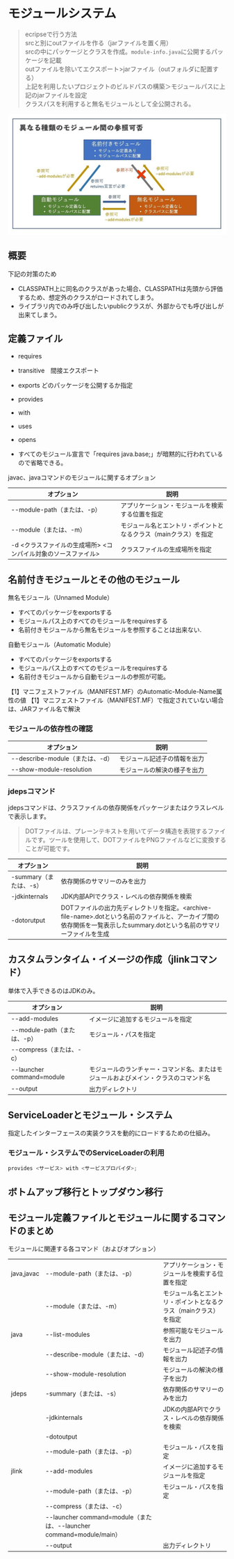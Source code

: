 # モジュールシステム

> ecripseで行う方法  
> srcと別にoutファイルを作る（jarファイルを置く用）  
> srcの中にパッケージとクラスを作成。`module-info.java`に公開するパッケージを記載  
> outファイルを除いてエクスポート>jarファイル（outフォルダに配置する）  
> 上記を利用したいプロジェクトのビルドパスの構築＞モジュールパスに上記のjarファイルを設定  
> クラスパスを利用すると無名モジュールとして全公開される。  

![モジュール](モジュール三位.png)

## 概要
下記の対策のため
- CLASSPATH上に同名のクラスがあった場合、CLASSPATHは先頭から評価するため、想定外のクラスがロードされてしまう。
- ライブラリ内でのみ呼び出したいpublicクラスが、外部からでも呼び出しが出来てしまう。

## 定義ファイル
- requires  
- transitive　間接エクスポート
- exports どのパッケージを公開するか指定
- provides  
- with  
- uses  
- opens 

- すべてのモジュール宣言で「requires java.base;」が暗黙的に行われているので省略できる。

javac、javaコマンドのモジュールに関するオプション

|オプション|説明|
|---|---|
|--module-path（または、-p）|アプリケーション・モジュールを検索する位置を指定|
|--module（または、-m）|モジュール名とエントリ・ポイントとなるクラス（mainクラス）を指定|
|-d <クラスファイルの生成場所> <コンパイル対象のソースファイル>|クラスファイルの生成場所を指定|

## 名前付きモジュールとその他のモジュール

無名モジュール（Unnamed Module）
- すべてのパッケージをexportsする
- モジュールパス上のすべてのモジュールをrequiresする
- 名前付きモジュールから無名モジュールを参照することは出来ない.

自動モジュール（Automatic Module）
- すべてのパッケージをexportsする
- モジュールパス上のすべてのモジュールをrequiresする
- 名前付きモジュールから自動モジュールの参照が可能。

【1】マニフェストファイル（MANIFEST.MF）のAutomatic-Module-Name属性の値
【1】マニフェストファイル（MANIFEST.MF）で指定されていない場合は、JARファイル名で解決

### モジュールの依存性の確認

|オプション|説明|
|---|---|
|--describe-module（または、-d）|モジュール記述子の情報を出力|
|--show-module-resolution|モジュールの解決の様子を出力|

### jdepsコマンド
jdepsコマンドは、クラスファイルの依存関係をパッケージまたはクラスレベルで表示します。
>DOTファイルは、プレーンテキストを用いてデータ構造を表現するファイルです。ツールを使用して、DOTファイルをPNGファイルなどに変換することが可能です。

|オプション|説明|
|---|---|
|-summary（または、-s）|依存関係のサマリーのみを出力|
|-jdkinternals|JDK内部APIでクラス・レベルの依存関係を検索|
|-dotorutput|DOTファイルの出力先ディレクトリを指定。\<archive-file-name>.dotという名前のファイルと、アーカイブ間の依存関係を一覧表示したsummary.dotという名前のサマリーファイルを生成|


## カスタムランタイム・イメージの作成（jlinkコマンド）
単体で入手できるのはJDKのみ。


|オプション|説明|
|---|---|
|--add-modules|イメージに追加するモジュールを指定|
|--module-path（または、-p）|モジュール・パスを指定|
|--compress（または、-c）||
|--launcher command=module|モジュールのランチャー・コマンド名、またはモジュールおよびメイン・クラスのコマンド名|
|--output|出力ディレクトリ|

## ServiceLoaderとモジュール・システム
指定したインターフェースの実装クラスを動的にロードするための仕組み。

### モジュール・システムでのServiceLoaderの利用
```java
provides <サービス> with <サービスプロバイダ>;
```

## ボトムアップ移行とトップダウン移行
## モジュール定義ファイルとモジュールに関するコマンドのまとめ

モジュールに関連する各コマンド（およびオプション）

||||
|---|---|---|
|java,javac |--module-path（または、-p）      |アプリケーション・モジュールを検索する位置を指定|
|           |--module（または、-m）           |モジュール名とエントリ・ポイントとなるクラス（mainクラス）を指定|
|java       |--list-modules                   |参照可能なモジュールを出力|
|           |--describe-module（または、-d）  |モジュール記述子の情報を出力|
|           |--show-module-resolution         |モジュールの解決の様子を出力|
|jdeps      |-summary（または、-s）            |依存関係のサマリーのみを出力|
|           |-jdkinternals                    |JDKの内部APIでクラス・レベルの依存関係を検索|
|           |-dotoutput                       ||
|           |--module-path（または、-p）        |モジュール・パスを指定|
|jlink      |--add-modules                    |イメージに追加するモジュールを指定|
|           |--module-path（または、-p）        |モジュール・パスを指定|
|           |--compress（または、-c）           ||
|           |--launcher command=module（または、--launcher command=module/main）||
|           |--output                           |出力ディレクトリ|
